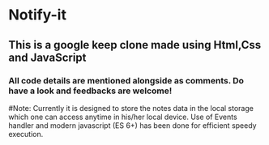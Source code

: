 # Notify-it
<h2>This is a google keep clone made using Html,Css and JavaScript</h2>
<h3>All code details are mentioned alongside as comments. Do have a look and feedbacks are welcome!</h3>

#Note: 
Currently it is designed to store the notes data in the local storage which one can access anytime in his/her local device. Use of Events handler and modern javascript (ES 6+) has been done for efficient speedy execution.
